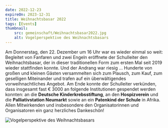 ```yaml
---
date: 2022-12-23
expireOn: 2023-12-31
title: Weihnachtsbasar 2022
tags: [Events]
thumbnail: 
    src: gemeinschaft/Weihnachtsbasar2022.jpg
    alt: Vogelperspektive des Weihnachtsbasars
---
```


Am Donnerstag, den 22. Dezember um 16 Uhr war es wieder einmal so weit: Begleitet von Fanfaren und zwei Engeln eröffnete der Schulleiter den Weihnachtsbasar, der in dieser traditionellen Form zum ersten Mal seit 2019 wieder stattfinden konnte. Und der Andrang war riesig …
Hunderte von großen und kleinen Gästen versammelten sich zum Plausch, zum Kauf, zum geselligen Miteinander und trafen auf ein überwältigendes vorweihnachtliches Angebot.
Am Ende konnte der Schulleiter verkünden, dass insgesamt fast € 3000 an folgende Institutionen gespendet werden konnten: an die **Deutsche Kinderkrebsstiftung**, an den **Hospizverein** und die **Palliativstation Neumarkt** sowie an ein **Patenkind der Schule** in Afrika. 
Allen Mitwirkenden und insbesondere den Organisatorinnen und Organisatoren ein ganz herzliches Dankeschön!

![Vogelperspektive des Weihnachtsbasars](images/gemeinschaft/Weihnachtsbasar2022.jpg)